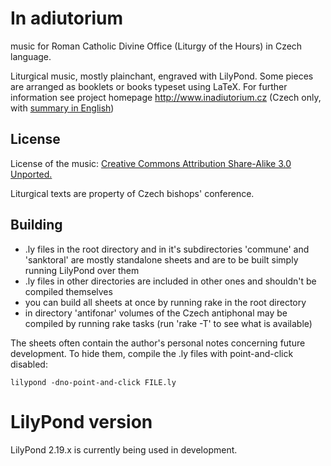 # In adiutorium #

music for Roman Catholic Divine Office (Liturgy of the Hours) in Czech language.

Liturgical music, mostly plainchant, engraved with LilyPond.
Some pieces are arranged as booklets or books typeset using LaTeX.
For further information see project homepage
http://www.inadiutorium.cz
(Czech only, with [summary in English](http://www.inadiutorium.cz/english.php))

## License ##

License of the music:
[Creative Commons Attribution Share-Alike 3.0 Unported.](http://creativecommons.org/licenses/by-sa/3.0/deed.en)

Liturgical texts are property of Czech bishops' conference.

## Building ##

* .ly files in the root directory and in it's subdirectories 'commune'
and 'sanktoral' are mostly standalone sheets and are to be built simply
running LilyPond over them
* .ly files in other directories are included in other ones and shouldn't be compiled themselves
* you can build all sheets at once by running rake in the root directory
* in directory 'antifonar' volumes of the Czech antiphonal may be compiled by running rake tasks (run 'rake -T' to see what is available)

The sheets often contain the author's personal
notes concerning future development.
To hide them, compile the .ly files with point-and-click disabled:

`lilypond -dno-point-and-click FILE.ly`

# LilyPond version

LilyPond 2.19.x is currently being used in development.
